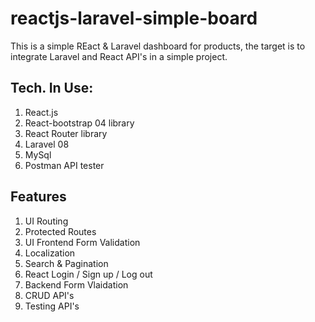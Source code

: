 # reactjs-laravel-simple-board
This is a simple REact & Laravel dashboard for products, the target is to integrate Laravel and React API's in a simple project.

## Tech. In Use:
1. React.js
2. React-bootstrap 04 library
3. React Router library
5. Laravel 08
6. MySql
7. Postman API tester


## Features
1. UI Routing
2. Protected Routes
3. UI Frontend Form Validation
4. Localization
5. Search & Pagination
6. React Login / Sign up / Log out
7. Backend Form Vlaidation
8. CRUD API's
9. Testing API's
